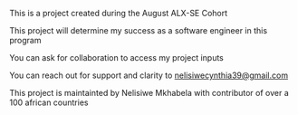 This is a project created during the August ALX-SE Cohort

This project will determine my success as a software engineer in this program

You can ask for collaboration to access my project inputs

You can reach out for support and clarity to nelisiwecynthia39@gmail.com

This project is maintainted by Nelisiwe Mkhabela with contributor of over a 100 african countries

